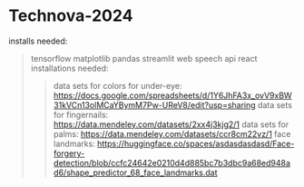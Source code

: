 # Technova-2024
installs needed:
> tensorflow
> matplotlib
> pandas
> streamlit
> web speech api
> react
installations needed:
>> data sets for colors for under-eye: https://docs.google.com/spreadsheets/d/1Y6JhFA3x_ovV9xBW31kVCn13olMCaYBymM7Pw-UReV8/edit?usp=sharing
>> data sets for fingernails: https://data.mendeley.com/datasets/2xx4j3kjg2/1
>> data sets for palms: https://data.mendeley.com/datasets/ccr8cm22vz/1
>> face landmarks: https://huggingface.co/spaces/asdasdasdasd/Face-forgery-detection/blob/ccfc24642e0210d4d885bc7b3dbc9a68ed948ad6/shape_predictor_68_face_landmarks.dat
